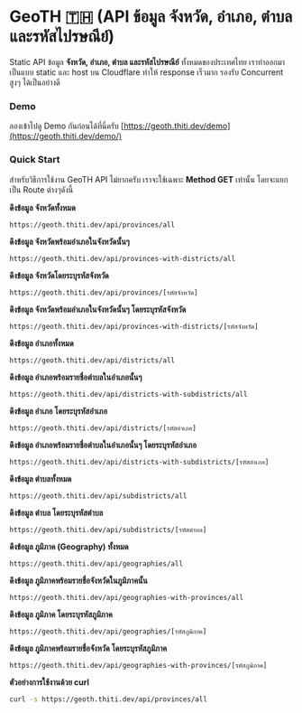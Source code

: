 # GeoTH 🇹🇭 (API ข้อมูล จังหวัด, อําเภอ, ตำบล และรหัสไปรษณีย์)

Static API ข้อมูล **จังหวัด, อําเภอ, ตำบล และรหัสไปรษณีย์** ทั้งหมดของประเทศไทย เราทําออกมาเป็นแบบ static และ host บน Cloudflare ทําให้ response เร็วมาก รองรับ Concurrent สูงๆ ได้เป็นอย่างดี

### Demo

ลองเข้าไปดู Demo กันก่อนได้ที่นี่ครับ [https://geoth.thiti.dev/demo](https://geoth.thiti.dev/demo/)

### Quick Start

สําหรับวิธีการใช้งาน GeoTH API ไม่ยากครับ เราจะใช้เฉพาะ **Method GET** เท่านั้น โดยจะแยกเป็น Route ต่างๆดังนี้

**ดึงข้อมูล จังหวัดทั้งหมด**

```text
https://geoth.thiti.dev/api/provinces/all
```

**ดึงข้อมูล จังหวัดพร้อมอําเภอในจังหวัดนั้นๆ**

```text
https://geoth.thiti.dev/api/provinces-with-districts/all
```

**ดึงข้อมูล จังหวัดโดยระบุรหัสจังหวัด**

```text
https://geoth.thiti.dev/api/provinces/[รหัสจังหวัด]
```

**ดึงข้อมูล จังหวัดพร้อมอําเภอในจังหวัดนั้นๆ โดยระบุรหัสจังหวัด**

```text
https://geoth.thiti.dev/api/provinces-with-districts/[รหัสจังหวัด]
```

**ดึงข้อมูล อำเภอทั้งหมด**

```text
https://geoth.thiti.dev/api/districts/all
```

**ดึงข้อมูล อำเภอพร้อมรายชื่อตําบลในอำเภอนั้นๆ**

```text
https://geoth.thiti.dev/api/districts-with-subdistricts/all
```

**ดึงข้อมูล อำเภอ โดยระบุรหัสอำเภอ**

```text
https://geoth.thiti.dev/api/districts/[รหัสอำเภอ]
```

**ดึงข้อมูล อำเภอพร้อมรายชื่อตําบลในอำเภอนั้นๆ โดยระบุรหัสอำเภอ**

```text
https://geoth.thiti.dev/api/districts-with-subdistricts/[รหัสอำเภอ]
```

**ดึงข้อมูล ตําบลทั้งหมด**

```text
https://geoth.thiti.dev/api/subdistricts/all
```

**ดึงข้อมูล ตําบล โดยระบุรหัสตําบล**

```text
https://geoth.thiti.dev/api/subdistricts/[รหัสตําบล]
```

**ดึงข้อมูล ภูมิภาค (Geography) ทั้งหมด**

```text
https://geoth.thiti.dev/api/geographies/all
```

**ดึงข้อมูล ภูมิภาคพร้อมรายชื่อจังหวัดในภูมิภาคนั้น**

```text
https://geoth.thiti.dev/api/geographies-with-provinces/all
```

**ดึงข้อมูล ภูมิภาค โดยระบุรหัสภูมิภาค**

```text
https://geoth.thiti.dev/api/geographies/[รหัสภูมิภาค]
```

**ดึงข้อมูล ภูมิภาคพร้อมรายชื่อจังหวัด โดยระบุรหัสภูมิภาค**

```text
https://geoth.thiti.dev/api/geographies-with-provinces/[รหัสภูมิภาค]
```

**ตัวอย่างการใช้งานด้วย curl**

```bash
curl -s https://geoth.thiti.dev/api/provinces/all
```
